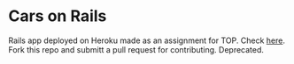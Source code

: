 # Cars on Rails 

Rails app deployed on Heroku made as an assignment for TOP. Check [here](https://young-brushlands-89093.herokuapp.com/).
Fork this repo and submitt a pull request for contributing. 
Deprecated.
